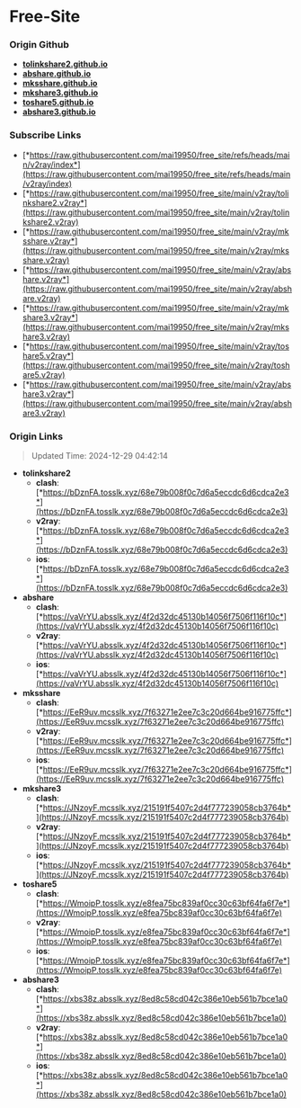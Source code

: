 # Free-Site

### Origin Github

- [**tolinkshare2.github.io**](https://github.com/tolinkshare2/tolinkshare2.github.io)
- [**abshare.github.io**](https://github.com/abshare/abshare.github.io)
- [**mksshare.github.io**](https://github.com/mksshare/mksshare.github.io)
- [**mkshare3.github.io**](https://github.com/mkshare3/mkshare3.github.io)
- [**toshare5.github.io**](https://github.com/toshare5/toshare5.github.io)
- [**abshare3.github.io**](https://github.com/abshare3/abshare3.github.io)

### Subscribe Links

- [*https://raw.githubusercontent.com/mai19950/free_site/refs/heads/main/v2ray/index*](https://raw.githubusercontent.com/mai19950/free_site/refs/heads/main/v2ray/index)
- [*https://raw.githubusercontent.com/mai19950/free_site/main/v2ray/tolinkshare2.v2ray*](https://raw.githubusercontent.com/mai19950/free_site/main/v2ray/tolinkshare2.v2ray)
- [*https://raw.githubusercontent.com/mai19950/free_site/main/v2ray/mksshare.v2ray*](https://raw.githubusercontent.com/mai19950/free_site/main/v2ray/mksshare.v2ray)
- [*https://raw.githubusercontent.com/mai19950/free_site/main/v2ray/abshare.v2ray*](https://raw.githubusercontent.com/mai19950/free_site/main/v2ray/abshare.v2ray)
- [*https://raw.githubusercontent.com/mai19950/free_site/main/v2ray/mkshare3.v2ray*](https://raw.githubusercontent.com/mai19950/free_site/main/v2ray/mkshare3.v2ray)
- [*https://raw.githubusercontent.com/mai19950/free_site/main/v2ray/toshare5.v2ray*](https://raw.githubusercontent.com/mai19950/free_site/main/v2ray/toshare5.v2ray)
- [*https://raw.githubusercontent.com/mai19950/free_site/main/v2ray/abshare3.v2ray*](https://raw.githubusercontent.com/mai19950/free_site/main/v2ray/abshare3.v2ray)

### Origin Links

> Updated Time: 2024-12-29 04:42:14

- **tolinkshare2**
  - **clash**: [*https://bDznFA.tosslk.xyz/68e79b008f0c7d6a5eccdc6d6cdca2e3*](https://bDznFA.tosslk.xyz/68e79b008f0c7d6a5eccdc6d6cdca2e3)
  - **v2ray**: [*https://bDznFA.tosslk.xyz/68e79b008f0c7d6a5eccdc6d6cdca2e3*](https://bDznFA.tosslk.xyz/68e79b008f0c7d6a5eccdc6d6cdca2e3)
  - **ios**: [*https://bDznFA.tosslk.xyz/68e79b008f0c7d6a5eccdc6d6cdca2e3*](https://bDznFA.tosslk.xyz/68e79b008f0c7d6a5eccdc6d6cdca2e3)
- **abshare**
  - **clash**: [*https://vaVrYU.absslk.xyz/4f2d32dc45130b14056f7506f116f10c*](https://vaVrYU.absslk.xyz/4f2d32dc45130b14056f7506f116f10c)
  - **v2ray**: [*https://vaVrYU.absslk.xyz/4f2d32dc45130b14056f7506f116f10c*](https://vaVrYU.absslk.xyz/4f2d32dc45130b14056f7506f116f10c)
  - **ios**: [*https://vaVrYU.absslk.xyz/4f2d32dc45130b14056f7506f116f10c*](https://vaVrYU.absslk.xyz/4f2d32dc45130b14056f7506f116f10c)
- **mksshare**
  - **clash**: [*https://EeR9uv.mcsslk.xyz/7f63271e2ee7c3c20d664be916775ffc*](https://EeR9uv.mcsslk.xyz/7f63271e2ee7c3c20d664be916775ffc)
  - **v2ray**: [*https://EeR9uv.mcsslk.xyz/7f63271e2ee7c3c20d664be916775ffc*](https://EeR9uv.mcsslk.xyz/7f63271e2ee7c3c20d664be916775ffc)
  - **ios**: [*https://EeR9uv.mcsslk.xyz/7f63271e2ee7c3c20d664be916775ffc*](https://EeR9uv.mcsslk.xyz/7f63271e2ee7c3c20d664be916775ffc)
- **mkshare3**
  - **clash**: [*https://JNzoyF.mcsslk.xyz/215191f5407c2d4f777239058cb3764b*](https://JNzoyF.mcsslk.xyz/215191f5407c2d4f777239058cb3764b)
  - **v2ray**: [*https://JNzoyF.mcsslk.xyz/215191f5407c2d4f777239058cb3764b*](https://JNzoyF.mcsslk.xyz/215191f5407c2d4f777239058cb3764b)
  - **ios**: [*https://JNzoyF.mcsslk.xyz/215191f5407c2d4f777239058cb3764b*](https://JNzoyF.mcsslk.xyz/215191f5407c2d4f777239058cb3764b)
- **toshare5**
  - **clash**: [*https://WmoipP.tosslk.xyz/e8fea75bc839af0cc30c63bf64fa6f7e*](https://WmoipP.tosslk.xyz/e8fea75bc839af0cc30c63bf64fa6f7e)
  - **v2ray**: [*https://WmoipP.tosslk.xyz/e8fea75bc839af0cc30c63bf64fa6f7e*](https://WmoipP.tosslk.xyz/e8fea75bc839af0cc30c63bf64fa6f7e)
  - **ios**: [*https://WmoipP.tosslk.xyz/e8fea75bc839af0cc30c63bf64fa6f7e*](https://WmoipP.tosslk.xyz/e8fea75bc839af0cc30c63bf64fa6f7e)
- **abshare3**
  - **clash**: [*https://xbs38z.absslk.xyz/8ed8c58cd042c386e10eb561b7bce1a0*](https://xbs38z.absslk.xyz/8ed8c58cd042c386e10eb561b7bce1a0)
  - **v2ray**: [*https://xbs38z.absslk.xyz/8ed8c58cd042c386e10eb561b7bce1a0*](https://xbs38z.absslk.xyz/8ed8c58cd042c386e10eb561b7bce1a0)
  - **ios**: [*https://xbs38z.absslk.xyz/8ed8c58cd042c386e10eb561b7bce1a0*](https://xbs38z.absslk.xyz/8ed8c58cd042c386e10eb561b7bce1a0)
